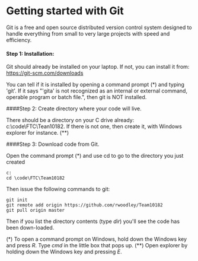 # Getting started with Git

Git is a free and open source distributed version control system designed to handle everything from small to very large projects with speed and efficiency.

#### Step 1: Installation:

Git should already be installed on your laptop. If not, you can install it from: https://git-scm.com/downloads

You can tell if it is installed by opening a command prompt (*) and typing 'git'. If it says "'gita' is not recognized as an internal or external command, operable program or batch file.", then git is NOT installed.

####Step 2: Create directory where your code will live.

There should be a directory on your C drive already: c:\code\FTC\Tean10182. If there is not one, then create it, with Windows explorer for instance. (**)

####Step 3: Download code from Git.

Open the command prompt (*) and use cd to go to the directory you just created

    c:
    cd \code\FTC\Team10182

Then issue the following commands to git:

    git init
    git remote add origin https://github.com/rwoodley/Team10182
    git pull origin master
    
Then if you list the directory contents (type *dir*) you'll see the code has been down-loaded.

(*) To open a command prompt on Windows, hold down the Windows key and press *R*. Type *cmd* in the little box that pops up.
(**) Open explorer by holding down the Windows key and pressing *E*.

